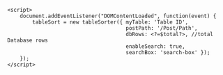     <script>
        document.addEventListener("DOMContentLoaded", function(event) {
            tableSort = new tableSorter({ myTable: 'Table ID', 
                                          postPath: '/Post/Path', 
                                          dbRows: <?=$total?>, //total Database rows
                                          enableSearch: true, 
                                          searchBox: 'search-box' }); 
        });
    </script>
